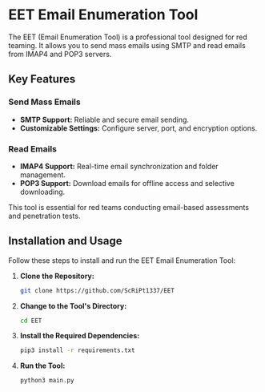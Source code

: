 
# EET Email Enumeration Tool

The EET (Email Enumeration Tool) is a professional tool designed for red teaming. It allows you to send mass emails using SMTP and read emails from IMAP4 and POP3 servers.

## Key Features

### Send Mass Emails
- **SMTP Support:** Reliable and secure email sending.
- **Customizable Settings:** Configure server, port, and encryption options.

### Read Emails
- **IMAP4 Support:** Real-time email synchronization and folder management.
- **POP3 Support:** Download emails for offline access and selective downloading.

This tool is essential for red teams conducting email-based assessments and penetration tests.

## Installation and Usage

Follow these steps to install and run the EET Email Enumeration Tool:

1. **Clone the Repository:**
   ```sh
   git clone https://github.com/ScRiPt1337/EET
   ```

2. **Change to the Tool's Directory:**
   ```sh
   cd EET
   ```

3. **Install the Required Dependencies:**
   ```sh
   pip3 install -r requirements.txt
   ```

4. **Run the Tool:**
   ```sh
   python3 main.py
   ```
